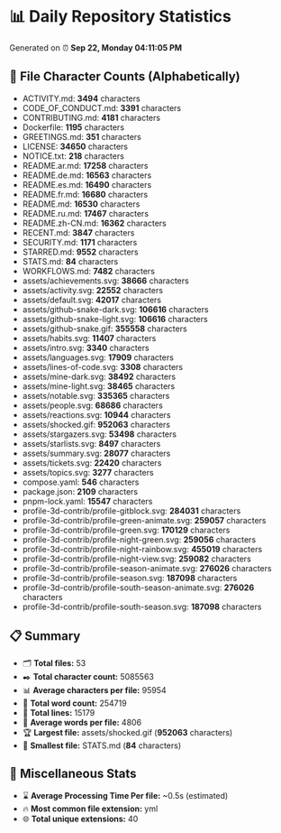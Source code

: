 # 📊 Daily Repository Statistics
Generated on ⏰ **Sep 22, Monday 04:11:05 PM**

## 📂 File Character Counts (Alphabetically)
- ACTIVITY.md: **3494** characters
- CODE_OF_CONDUCT.md: **3391** characters
- CONTRIBUTING.md: **4181** characters
- Dockerfile: **1195** characters
- GREETINGS.md: **351** characters
- LICENSE: **34650** characters
- NOTICE.txt: **218** characters
- README.ar.md: **17258** characters
- README.de.md: **16563** characters
- README.es.md: **16490** characters
- README.fr.md: **16680** characters
- README.md: **16530** characters
- README.ru.md: **17467** characters
- README.zh-CN.md: **16362** characters
- RECENT.md: **3847** characters
- SECURITY.md: **1171** characters
- STARRED.md: **9552** characters
- STATS.md: **84** characters
- WORKFLOWS.md: **7482** characters
- assets/achievements.svg: **38666** characters
- assets/activity.svg: **22552** characters
- assets/default.svg: **42017** characters
- assets/github-snake-dark.svg: **106616** characters
- assets/github-snake-light.svg: **106616** characters
- assets/github-snake.gif: **355558** characters
- assets/habits.svg: **11407** characters
- assets/intro.svg: **3340** characters
- assets/languages.svg: **17909** characters
- assets/lines-of-code.svg: **3308** characters
- assets/mine-dark.svg: **38492** characters
- assets/mine-light.svg: **38465** characters
- assets/notable.svg: **335365** characters
- assets/people.svg: **68686** characters
- assets/reactions.svg: **10944** characters
- assets/shocked.gif: **952063** characters
- assets/stargazers.svg: **53498** characters
- assets/starlists.svg: **8497** characters
- assets/summary.svg: **28077** characters
- assets/tickets.svg: **22420** characters
- assets/topics.svg: **3277** characters
- compose.yaml: **546** characters
- package.json: **2109** characters
- pnpm-lock.yaml: **15547** characters
- profile-3d-contrib/profile-gitblock.svg: **284031** characters
- profile-3d-contrib/profile-green-animate.svg: **259057** characters
- profile-3d-contrib/profile-green.svg: **170129** characters
- profile-3d-contrib/profile-night-green.svg: **259056** characters
- profile-3d-contrib/profile-night-rainbow.svg: **455019** characters
- profile-3d-contrib/profile-night-view.svg: **259082** characters
- profile-3d-contrib/profile-season-animate.svg: **276026** characters
- profile-3d-contrib/profile-season.svg: **187098** characters
- profile-3d-contrib/profile-south-season-animate.svg: **276026** characters
- profile-3d-contrib/profile-south-season.svg: **187098** characters

## 📋 Summary
- 🗂️ **Total files:** 53
- ✒️ **Total character count:** 5085563
- 📊 **Average characters per file:** 95954
- 📝 **Total word count:** 254719
- 🧾 **Total lines:** 15179
- 📐 **Average words per file:** 4806
- 🏆 **Largest file:** assets/shocked.gif (**952063** characters)
- 🥉 **Smallest file:** STATS.md (**84** characters)

## 🌟 Miscellaneous Stats
- ⌛ **Average Processing Time Per file:** ~0.5s (estimated)
- 🔥 **Most common file extension:** yml
- 🌐 **Total unique extensions:** 40
